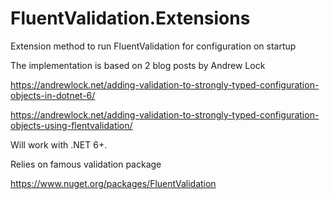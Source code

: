 # FluentValidation.Extensions
Extension method to run FluentValidation for configuration on startup

The implementation is based on 2 blog posts by Andrew Lock

https://andrewlock.net/adding-validation-to-strongly-typed-configuration-objects-in-dotnet-6/

https://andrewlock.net/adding-validation-to-strongly-typed-configuration-objects-using-flentvalidation/

Will work with .NET 6+.

Relies on famous validation package

https://www.nuget.org/packages/FluentValidation
